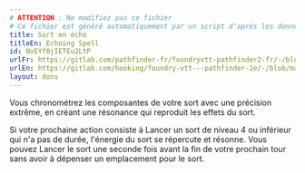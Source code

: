 ```yaml
---
# ATTENTION : Ne modifiez pas ce fichier
# Ce fichier est généré automatiquement par un script d'après les données du module Foundry VTT officiel et de sa traduction
title: Sort en écho
titleEn: Echoing Spell
id: NvEYf0jIETEu2LtP
urlFr: https://gitlab.com/pathfinder-fr/foundryvtt-pathfinder2-fr/-/blob/master/data/feats/NvEYf0jIETEu2LtP.htm
urlEn: https://gitlab.com/hooking/foundry-vtt---pathfinder-2e/-/blob/master/packs/data/feats.db/echoing-spell.json
layout: dons
---
```

Vous chronométrez les composantes de votre sort avec une précision extrême, en créant une résonance qui reproduit les effets du sort.

Si votre prochaine action consiste à Lancer un sort de niveau 4 ou inférieur qui n'a pas de durée, l'énergie du sort se répercute et résonne. Vous pouvez Lancer le sort une seconde fois avant la fin de votre prochain tour sans avoir à dépenser un emplacement pour le sort.
